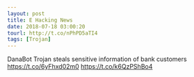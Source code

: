 ```yaml
---
layout: post
title: E Hacking News
date: 2018-07-18 03:00:20
tourl: http://t.co/nPhPD5aTI4
tags: [Trojan]
---
```

DanaBot Trojan steals sensitive information of bank customers https://t.co/6yFhxd02m0 https://t.co/k6QzPShBo4